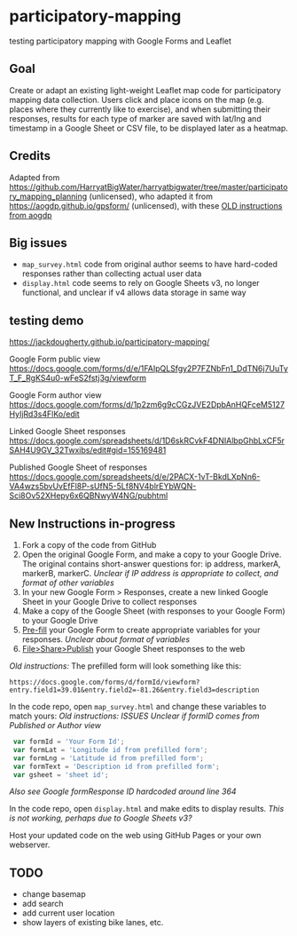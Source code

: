 # participatory-mapping
testing participatory mapping with Google Forms and Leaflet

## Goal
Create or adapt an existing light-weight Leaflet map code for participatory mapping data collection. Users click and place icons on the map (e.g. places where they currently like to exercise), and when submitting their responses, results for each type of marker are saved with lat/lng and timestamp in a Google Sheet or CSV file, to be displayed later as a heatmap.

## Credits
Adapted from https://github.com/HarryatBigWater/harryatbigwater/tree/master/participatory_mapping_planning (unlicensed), who adapted it from https://aogdp.github.io/gpsform/ (unlicensed), with these [OLD instructions from aogdp](https://github.com/aogdp/gpsform/blob/gh-pages/README.md)

## Big issues
- `map_survey.html` code from original author seems to have hard-coded responses rather than collecting actual user data
- `display.html` code seems to rely on Google Sheets v3, no longer functional, and unclear if v4 allows data storage in same way

## testing demo
https://jackdougherty.github.io/participatory-mapping/

Google Form public view
https://docs.google.com/forms/d/e/1FAIpQLSfgy2P7FZNbFn1_DdTN6j7UuTyT_F_RgKS4u0-wFeS2fstj3g/viewform

Google Form author view
https://docs.google.com/forms/d/1p2zm6g9cCGzJVE2DpbAnHQFceM5127HyIjRd3s4FlKo/edit

Linked Google Sheet responses
https://docs.google.com/spreadsheets/d/1D6skRCvkF4DNIAlbpGhbLxCF5rSAH4U9GV_32Twxibs/edit#gid=155169481

Published Google Sheet of responses
https://docs.google.com/spreadsheets/d/e/2PACX-1vT-BkdLXpNn6-VA4wzs5bvUvEfFl8P-sUfN5-5Lf8NV4blrEYbWQN-Sci8Ov52XHepy6x6QBNwyW4NG/pubhtml

## New Instructions in-progress
1. Fork a copy of the code from GitHub
2. Open the original Google Form, and make a copy to your Google Drive. The original contains short-answer questions for: ip address, markerA, markerB, markerC. *Unclear if IP address is appropriate to collect, and format of other variables*
3. In your new Google Form > Responses, create a new linked Google Sheet in your Google Drive to collect responses
3. Make a copy of the Google Sheet (with responses to your Google Form) to your Google Drive
4. [Pre-fill](https://support.google.com/docs/answer/160000?hl=en) your Google Form to create appropriate variables for your responses. *Unclear about format of variables*
5. [File>Share>Publish](https://support.google.com/docs/answer/37579?hl=en) your Google Sheet responses to the web


*Old instructions:* The prefilled form will look something like this:
```
https://docs.google.com/forms/d/formId/viewform?entry.field1=39.01&entry.field2=-81.26&entry.field3=description
```
In the code repo, open `map_survey.html` and change these variables to match yours:
*Old instructions:*
*ISSUES*
*Unclear if formID comes from Published or Author view*
```javascript
 var formId = 'Your Form Id';
 var formLat = 'Longitude id from prefilled form';
 var formLng = 'Latitude id from prefilled form';
 var formText = 'Description id from prefilled form';
 var gsheet = 'sheet id';
```
*Also see Google formResponse ID hardcoded around line 364*

In the code repo, open `display.html` and make edits to display results. *This is not working, perhaps due to Google Sheets v3?*

Host your updated code on the web using GitHub Pages or your own webserver.

## TODO
- change basemap
- add search
- add current user location
- show layers of existing bike lanes, etc.
